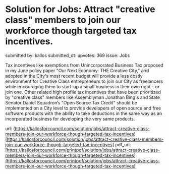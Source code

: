 # Solution for Jobs: Attract "creative class" members to join our workforce though targeted tax incentives. #

submitted by: kallos
submitted_dt: 
upvotes: 369
issue: Jobs

Tax incentives like exemptions from Unincorporated Business Tax proposed in my June policy paper "Our Next Economy: THE Creative City," and adopted in the City's most recent budget will provide a less costly environment for Creative Class entrepreneurs to join our City as freelancers while encouraging them to start-up a small business in their own right – or join one. Other related high profile tax incentives that have been prioritized by "creative class" members like Assemblyman Jonathan Bing's and State Senator Daniel Squadron’s "Open Source Tax Credit" should be implemented on a City level to provide developers of open source and free software products with the ability to take deductions in the same way as an incorporated business for developing the very same products.

url: (https://kallosforcouncil.com/solution/jobs/attract-creative-class-members-join-our-workforce-though-targeted-tax-incentives)[https://kallosforcouncil.com/solution/jobs/attract-creative-class-members-join-our-workforce-though-targeted-tax-incentives]
pdf_url: [https://kallosforcouncil.com/printpdf/solution/jobs/attract-creative-class-members-join-our-workforce-though-targeted-tax-incentives](https://kallosforcouncil.com/printpdf/solution/jobs/attract-creative-class-members-join-our-workforce-though-targeted-tax-incentives)
